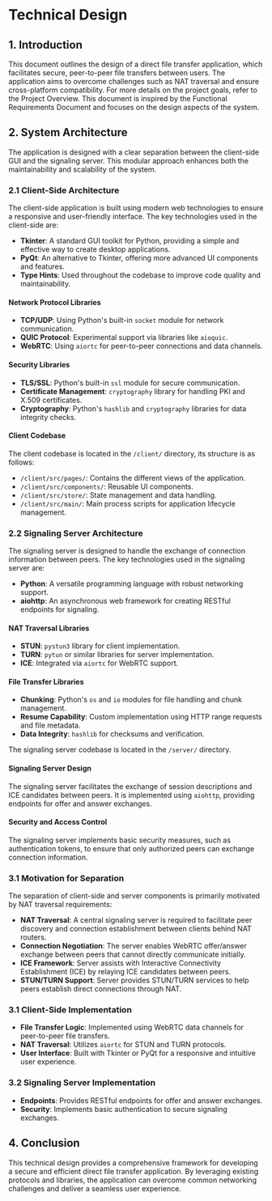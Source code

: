 # Technical Design

## 1. Introduction

This document outlines the design of a direct file transfer application, which facilitates secure, peer-to-peer file transfers between users. The application aims to overcome challenges such as NAT traversal and ensure cross-platform compatibility. For more details on the project goals, refer to the Project Overview. This document is inspired by the Functional Requirements Document and focuses on the design aspects of the system.

## 2. System Architecture

The application is designed with a clear separation between the client-side GUI and the signaling server. This modular approach enhances both the maintainability and scalability of the system.

### 2.1 Client-Side Architecture

The client-side application is built using modern web technologies to ensure a responsive and user-friendly interface. The key technologies used in the client-side are:
- **Tkinter**: A standard GUI toolkit for Python, providing a simple and effective way to create desktop applications.
- **PyQt**: An alternative to Tkinter, offering more advanced UI components and features.
- **Type Hints**: Used throughout the codebase to improve code quality and maintainability.

#### Network Protocol Libraries
- **TCP/UDP**: Using Python's built-in `socket` module for network communication.
- **QUIC Protocol**: Experimental support via libraries like `aioquic`.
- **WebRTC**: Using `aiortc` for peer-to-peer connections and data channels.

#### Security Libraries
- **TLS/SSL**: Python's built-in `ssl` module for secure communication.
- **Certificate Management**: `cryptography` library for handling PKI and X.509 certificates.
- **Cryptography**: Python's `hashlib` and `cryptography` libraries for data integrity checks.

#### Client Codebase
The client codebase is located in the `/client/` directory, its structure is as follows:
- `/client/src/pages/`: Contains the different views of the application.
- `/client/src/components/`: Reusable UI components.
- `/client/src/store/`: State management and data handling.
- `/client/src/main/`: Main process scripts for application lifecycle management.

### 2.2 Signaling Server Architecture

The signaling server is designed to handle the exchange of connection information between peers. The key technologies used in the signaling server are:
- **Python**: A versatile programming language with robust networking support.
- **aiohttp**: An asynchronous web framework for creating RESTful endpoints for signaling.

#### NAT Traversal Libraries
- **STUN**: `pystun3` library for client implementation.
- **TURN**: `pytun` or similar libraries for server implementation.
- **ICE**: Integrated via `aiortc` for WebRTC support.

#### File Transfer Libraries
- **Chunking**: Python's `os` and `io` modules for file handling and chunk management.
- **Resume Capability**: Custom implementation using HTTP range requests and file metadata.
- **Data Integrity**: `hashlib` for checksums and verification.

The signaling server codebase is located in the `/server/` directory.

#### Signaling Server Design
The signaling server facilitates the exchange of session descriptions and ICE candidates between peers. It is implemented using `aiohttp`, providing endpoints for offer and answer exchanges.

#### Security and Access Control
The signaling server implements basic security measures, such as authentication tokens, to ensure that only authorized peers can exchange connection information.

### 3.1 Motivation for Separation
The separation of client-side and server components is primarily motivated by NAT traversal requirements:
- **NAT Traversal**: A central signaling server is required to facilitate peer discovery and connection establishment between clients behind NAT routers.
- **Connection Negotiation**: The server enables WebRTC offer/answer exchange between peers that cannot directly communicate initially.
- **ICE Framework**: Server assists with Interactive Connectivity Establishment (ICE) by relaying ICE candidates between peers.
- **STUN/TURN Support**: Server provides STUN/TURN services to help peers establish direct connections through NAT.

### 3.1 Client-Side Implementation
- **File Transfer Logic**: Implemented using WebRTC data channels for peer-to-peer file transfers.
- **NAT Traversal**: Utilizes `aiortc` for STUN and TURN protocols.
- **User Interface**: Built with Tkinter or PyQt for a responsive and intuitive user experience.

### 3.2 Signaling Server Implementation
- **Endpoints**: Provides RESTful endpoints for offer and answer exchanges.
- **Security**: Implements basic authentication to secure signaling exchanges.

## 4. Conclusion
This technical design provides a comprehensive framework for developing a secure and efficient direct file transfer application. By leveraging existing protocols and libraries, the application can overcome common networking challenges and deliver a seamless user experience. 
